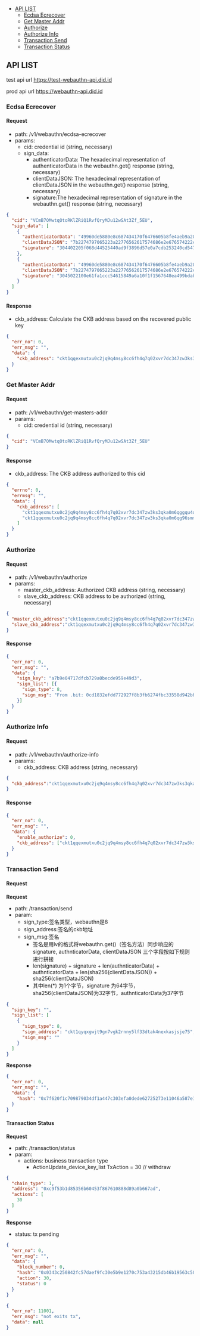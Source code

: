 * [API LIST](#api-list)
    * [Ecdsa Ecrecover](#ecdsa-ecrecover)
    * [Get Master Addr](#get-masters-addr)
    * [Authorize](#authorize)
    * [Authorize Info](#authorize-info)
    * [Transaction Send](#transaction-send)
    * [Transaction Status](#transaction-status)
## API LIST
test api url https://test-webauthn-api.did.id

prod api url https://webauthn-api.did.id
### Ecdsa Ecrecover

#### Request

* path: /v1/webauthn/ecdsa-ecrecover
* params:
  * cid: credential id  (string, necessary)
  * sign_data:
    * authenticatorData: The hexadecimal representation of authenticatorData in the webauthn.get() response   (string, necessary)
    * clientDataJSON: The hexadecimal representation of clientDataJSON in the webauthn.get() response  (string, necessary)
    * signature:The hexadecimal representation of signature in the webauthn.get() response  (string, necessary)

```json
{
  "cid": "VCmB7OMwtqOtoRKlZRiQ1RvfQryMJu12wSAt3Zf_5EU",
  "sign_data": [
    {
      "authenticatorData": "49960de5880e8c687434170f6476605b8fe4aeb9a28632c7995cf3ba831d97630500000000",
      "clientDataJSON": "7b2274797065223a22776562617574686e2e676574222c226368616c6c656e6765223a2259574a6a222c226f726967696e223a22687474703a2f2f6c6f63616c686f7374222c2263726f73734f726967696e223a66616c73657d",
      "signature": "304402205f068d44525440ad9f3896d57e0a7cdb253240cd54726aa5e7bb2c7044228871022064706d26ec7bfb19f9d35d19117d1e879c5b8be3dec8f0e83aa0e47b9034c3f7"
    },
    {
      "authenticatorData": "49960de5880e8c687434170f6476605b8fe4aeb9a28632c7995cf3ba831d97630500000000",
      "clientDataJSON": "7b2274797065223a22776562617574686e2e676574222c226368616c6c656e6765223a2259574a6a222c226f726967696e223a22687474703a2f2f6c6f63616c686f7374222c2263726f73734f726967696e223a66616c73657d",
      "signature": "3045022100e61fa1ccc54615849a6a10f1f1567648ea499bdab0136e6162c3f59a94bb8c5a022016f9009bad0435acb2ccdf1a3beb40a01ea359a1283ba62db5c04e4402bcfb4d"
    }
  ]
}
```

#### Response
* ckb_address: Calculate the CKB address based on the recovered public key
```json
{
  "err_no": 0,
  "err_msg": "",
  "data": {
    "ckb_address": "ckt1qqexmutxu0c2jq9q4msy8cc6fh4q7q02xvr7dc347zw3ks3qka0m6qggqu4qyfuzauwmj9k6qeenhmyt039rhu5xaqyqw2szy7pw78dezmdqvuemaj9hcj3m72rwsv94j9m"
  }
}
```

### Get Master Addr

#### Request

* path: /v1/webauthn/get-masters-addr
* params:
    * cid: credential id (string, necessary)
```json
{
  "cid": "VCmB7OMwtqOtoRKlZRiQ1RvfQryMJu12wSAt3Zf_5EU"
}
```

#### Response
* ckb_address: The CKB address authorized to this cid
```json
{
  "errno": 0,
  "errmsg": "",
  "data": {
    "ckb_address": [
      "ckt1qqexmutxu0c2jq9q4msy8cc6fh4q7q02xvr7dc347zw3ks3qka0m6qggqu4qyfuzauwmj9k6qeenhmyt039rhu5xaqyqw2szy7pw78dezmdqvuemaj9hcj3m72rwsv94j9m",
      "ckt1qqexmutxu0c2jq9q4msy8cc6fh4q7q02xvr7dc347zw3ks3qka0m6qg96smm36w2zm7wyjlnykrkps6kwg2zz0z6qh2r0w8fegt0ecjt7vjcwcxr2eepggfutgvl8jl7"
    ]
  }
}
```

### Authorize

#### Request

* path: /v1/webauthn/authorize
* params:
    * master_ckb_address: Authorized CKB address (string, necessary)
    * slave_ckb_address: CKB address to be authorized (string, necessary)
```json
{
  "master_ckb_address":"ckt1qqexmutxu0c2jq9q4msy8cc6fh4q7q02xvr7dc347zw3ks3qka0m6qggqu4qyfuzauwmj9k6qeenhmyt039rhu5xaqyqw2szy7pw78dezmdqvuemaj9hcj3m72rwsv94j9m",
  "slave_ckb_address":"ckt1qqexmutxu0c2jq9q4msy8cc6fh4q7q02xvr7dc347zw3ks3qka0m6qggqu4qyfuzauwmj9k6qeenhmyt039rhu5xaqyqw2szy7pw78dezmdqvuemaj9hcj3m72rwsv94j9m"
}
```

#### Response

```json
{
  "err_no": 0,
  "err_msg": "",
  "data": {
    "sign_key": "a7b9e04717dfcb729a0becde959e49d3",
    "sign_list": [{
      "sign_type": 8,
      "sign_msg": "From .bit: 0cd1832efdd772927f8b3fb6274fbc33558d942bbfe19061daf19c456cea60af"
    }]
  }
}
```

### Authorize Info

#### Request

* path: /v1/webauthn/authorize-info
* params:
  * ckb_address: CKB address (string, necessary)
```json
{
  "ckb_address":"ckt1qqexmutxu0c2jq9q4msy8cc6fh4q7q02xvr7dc347zw3ks3qka0m6qggqu4qyfuzauwmj9k6qeenhmyt039rhu5xaqyqw2szy7pw78dezmdqvuemaj9hcj3m72rwsv94j9m"
}
```

#### Response

```json
{
  "err_no": 0,
  "err_msg": "",
  "data": {
    "enable_authorize": 0,
    "ckb_address": ["ckt1qqexmutxu0c2jq9q4msy8cc6fh4q7q02xvr7dc347zw3ks3qka0m6qggqu4qyfuzauwmj9k6qeenhmyt039rhu5xaqyqw2szy7pw78dezmdqvuemaj9hcj3m72rwsv94j9m"]
  }
}
```


### Transaction Send

#### Request
**Request**

* path: /transaction/send
* param:
  * sign_type:签名类型，webauthn是8
  * sign_address:签名的ckb地址
  * sign_msg:签名 
    * 签名是用lv的格式将webauthn.get()（签名方法）同步响应的signature, authnticatorData, clientDataJSON 三个字段按如下规则进行拼接
    * len(signature) + signature + len(authnticatorData) + authnticatorData + len(sha256(clientDataJSON)) + sha256(clientDataJSON)
    * 其中len(*) 为1个字节，signature 为64字节，sha256(clientDataJSON)为32字节，authnticatorData为37字节
```json
{
  "sign_key": "",
  "sign_list": [
    {
      "sign_type": 8,
      "sign_address": "ckt1qyqxgwjt9gn7vgk2rnny5lf33dtak4nexkasjsje75",
      "sign_msg": ""
    }
  ]
}
```

**Response**

```json
{
  "err_no": 0,
  "err_msg": "",
  "data": {
    "hash": "0x7f620f1c709879034df1a447c303efa0dede62725273e11046a587e174c46ff3"
  }
}
```

#### Transaction Status

**Request**

* path: /transaction/status
* param:
  * actions: business transaction type
    * ActionUpdate_device_key_list TxAction = 30  // withdraw

```json
{
  "chain_type": 1,
  "address": "0xc9f53b1d85356b60453f867610888d89a0b667ad",
  "actions": [
    30
  ]
}
```

**Response**
* status: tx pending

```json
{
  "err_no": 0,
  "err_msg": "",
  "data": {
    "block_number": 0,
    "hash": "0x0343c250842fc57daef9fc30e5b9e1270c753a43215db46b19563c588417fcae",
    "action": 30,
    "status": 0
  }
}
```

```json
{
  "err_no": 11001,
  "err_msg": "not exits tx",
  "data": null
}
```